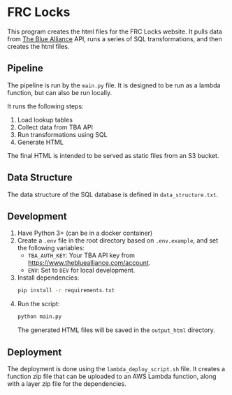 # FRC Locks

This program creates the html files for the FRC Locks website. It pulls data from [The Blue Alliance](https://www.thebluealliance.com/) API, runs a series of SQL transformations, and then creates the html files.

## Pipeline

The pipeline is run by the `main.py` file. It is designed to be run as a lambda function, but can also be run locally.

It runs the following steps:

1. Load lookup tables
2. Collect data from TBA API
3. Run transformations using SQL
4. Generate HTML

The final HTML is intended to be served as static files from an S3 bucket.

## Data Structure

The data structure of the SQL database is defined in `data_structure.txt`.

## Development

1. Have Python 3+ (can be in a docker container)
2. Create a `.env` file in the root directory based on `.env.example`, and set the following variables:
    - `TBA_AUTH_KEY`: Your TBA API key from https://www.thebluealliance.com/account.
    - `ENV`: Set to `DEV` for local development.
3. Install dependencies:
   ```sh
   pip install -r requirements.txt
   ```
4. Run the script:
   ```sh
   python main.py
   ```
   The generated HTML files will be saved in the `output_html` directory.

## Deployment

The deployment is done using the `lambda_deploy_script.sh` file. It creates a function zip file that can be uploaded to an AWS Lambda function, along with a layer zip file for the dependencies.
